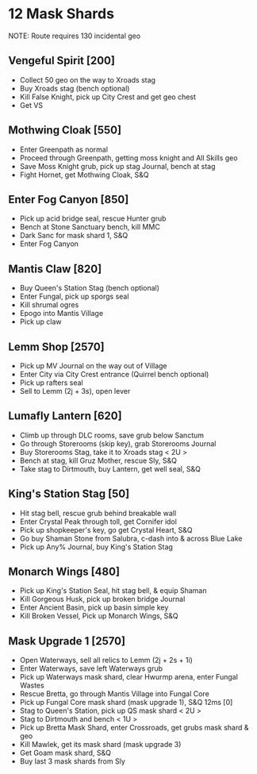 # 12 Mask Shards

NOTE: Route requires 130 incidental geo

## Vengeful Spirit [200]
 - Collect 50 geo on the way to Xroads stag
 - Buy Xroads stag (bench optional)
 - Kill False Knight, pick up City Crest and get geo chest
 - Get VS

## Mothwing Cloak [550]
 - Enter Greenpath as normal
 - Proceed through Greenpath, getting moss knight and All Skills geo
 - Save Moss Knight grub, pick up stag Journal, bench at stag
 - Fight Hornet, get Mothwing Cloak, S&Q

## Enter Fog Canyon [850]
 - Pick up acid bridge seal, rescue Hunter grub
 - Bench at Stone Sanctuary bench, kill MMC
 - Dark Sanc for mask shard 1, S&Q
 - Enter Fog Canyon

## Mantis Claw [820]
 - Buy Queen's Station Stag (bench optional)
 - Enter Fungal, pick up sporgs seal
 - Kill shrumal ogres
 - Epogo into Mantis Village
 - Pick up claw

## Lemm Shop [2570]
 - Pick up MV Journal on the way out of Village
 - Enter City via City Crest entrance (Quirrel bench optional)
 - Pick up rafters seal
 - Sell to Lemm (2j + 3s), open lever

## Lumafly Lantern [620]
 - Climb up through DLC rooms, save grub below Sanctum
 - Go through Storerooms (skip key), grab Storerooms Journal
 - Buy Storerooms Stag, take it to Xroads stag  < 2U >
 - Bench at stag, kill Gruz Mother, rescue Sly, S&Q
 - Take stag to Dirtmouth, buy Lantern, get well seal, S&Q

## King's Station Stag [50]
 - Hit stag bell, rescue grub behind breakable wall
 - Enter Crystal Peak through toll, get Cornifer idol
 - Pick up shopkeeper's key, go get Crystal Heart, S&Q
 - Go buy Shaman Stone from Salubra, c-dash into & across Blue Lake
 - Pick up Any% Journal, buy King's Station Stag

## Monarch Wings [480]
 - Pick up King's Station Seal, hit stag bell, & equip Shaman
 - Kill Gorgeous Husk, pick up broken bridge Journal
 - Enter Ancient Basin, pick up basin simple key
 - Kill Broken Vessel, Pick up Monarch Wings, S&Q

## Mask Upgrade 1 [2570]
 - Open Waterways, sell all relics to Lemm (2j + 2s + 1i)
 - Enter Waterways, save left Waterways grub
 - Pick up Waterways mask shard, clear Hwurmp arena, enter Fungal Wastes
 - Rescue Bretta, go through Mantis Village into Fungal Core
 - Pick up Fungal Core mask shard (mask upgrade 1), S&Q
12ms [0]
 - Stag to Queen's Station, pick up QS mask shard  < 2U >
 - Stag to Dirtmouth and bench  < 1U >
 - Pick up Bretta Mask Shard, enter Crossroads, get grubs mask shard & geo
 - Kill Mawlek, get its mask shard (mask upgrade 3)
 - Get Goam mask shard, S&Q
 - Buy last 3 mask shards from Sly
